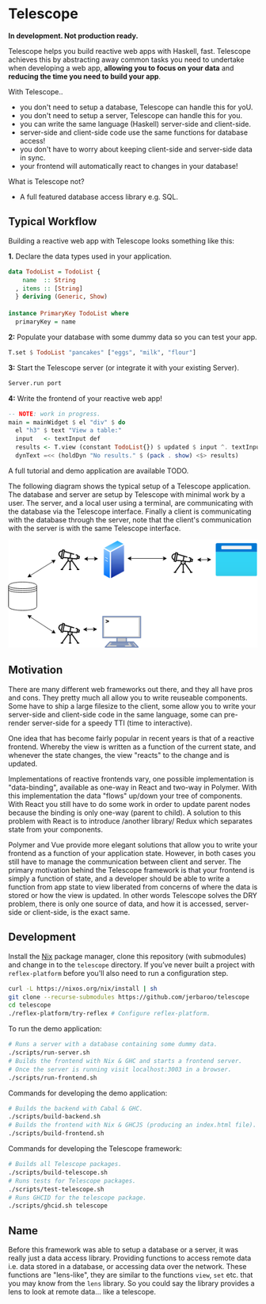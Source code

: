 # Telescope

**In development. Not production ready.**

Telescope helps you build reactive web apps with Haskell, fast. Telescope
achieves this by abstracting away common tasks you need to undertake when
developing a web app, **allowing you to focus on your data** and **reducing the
time you need to build your app**.

With Telescope..
- you don't need to setup a database, Telescope can handle this for yoU.
- you don't need to setup a server, Telescope can handle this for you.
- you can write the same language (Haskell) server-side and client-side.
- server-side and client-side code use the same functions for database access!
- you don't have to worry about keeping client-side and server-side data in sync.
- your frontend will automatically react to changes in your database!

What is Telescope not?
- A full featured database access library e.g. SQL.

## Typical Workflow

Building a reactive web app with Telescope looks something like this:

**1.** Declare the data types used in your application.

``` haskell
data TodoList = TodoList {
    name  :: String
  , items :: [String]
  } deriving (Generic, Show)

instance PrimaryKey TodoList where
  primaryKey = name
```

**2:** Populate your database with some dummy data so you can test your app.

``` haskell
T.set $ TodoList "pancakes" ["eggs", "milk", "flour"]
```

**3:** Start the Telescope server (or integrate it with your existing Server).

``` haskell
Server.run port
```

**4:** Write the frontend of your reactive web app!

``` haskell
-- NOTE: work in progress.
main = mainWidget $ el "div" $ do
  el "h3" $ text "View a table:"
  input   <- textInput def
  results <- T.view (constant TodoList{}) $ updated $ input ^. textInput_value
  dynText =<< (holdDyn "No results." $ (pack . show) <$> results)
```

A full tutorial and demo application are available TODO.
<!-- TODO: links to reflex-platform and other doc in demo/README.md -->

The following diagram shows the typical setup of a Telescope application. The
database and server are setup by Telescope with minimal work by a user. The
server, and a local user using a terminal, are communicating with the database
via the Telescope interface. Finally a client is communicating with the database
through the server, note that the client's communication with the server is with
the same Telescope interface.

<p align="center">
  <img src="diagram/diagram.png" />
</p>

## Motivation

There are many different web frameworks out there, and they all have pros and
cons. They pretty much all allow you to write reuseable components. Some have to
ship a large filesize to the client, some allow you to write your server-side
and client-side code in the same language, some can pre-render server-side for
a speedy TTI (time to interactive).

One idea that has become fairly popular in recent years is that of a reactive
frontend. Whereby the view is written as a function of the current state, and
whenever the state changes, the view "reacts" to the change and is updated.

Implementations of reactive frontends vary, one possible implementation is
"data-binding", available as one-way in React and two-way in Polymer. With this
implementation the data "flows" up/down your tree of components. With React you
still have to do some work in order to update parent nodes because the binding
is only one-way (parent to child). A solution to this problem with React is to
introduce /another library/ Redux which separates state from your components.

Polymer and Vue provide more elegant solutions that allow you to write your
frontend as a function of your application state. However, in both cases you
still have to manage the communication between client and server. The primary
motivation behind the Telescope framework is that your frontend is simply a
function of state, and a developer should be able to write a function from app
state to view liberated from concerns of where the data is stored or how the
view is updated. In other words Telescope solves the DRY problem, there is only
one source of data, and how it is accessed, server-side or client-side, is the
exact same.

<!-- TODO: Add comparison table between popular frameworks. -->

## Development

Install the [Nix](https://nixos.org/download.html) package manager, clone this
repository (with submodules) and change in to the `telescope` directory. If
you’ve never built a project with `reflex-platform` before you'll also need to
run a configuration step.

``` bash
curl -L https://nixos.org/nix/install | sh
git clone --recurse-submodules https://github.com/jerbaroo/telescope
cd telescope
./reflex-platform/try-reflex # Configure reflex-platform.
```

To run the demo application:

``` bash
# Runs a server with a database containing some dummy data.
./scripts/run-server.sh
# Builds the frontend with Nix & GHC and starts a frontend server.
# Once the server is running visit localhost:3003 in a browser.
./scripts/run-frontend.sh
```

Commands for developing the demo application:

``` bash
# Builds the backend with Cabal & GHC.
./scripts/build-backend.sh
# Builds the frontend with Nix & GHCJS (producing an index.html file).
./scripts/build-frontend.sh
```

Commands for developing the Telescope framework:

``` bash
# Builds all Telescope packages.
./scripts/build-telescope.sh
# Runs tests for Telescope packages.
./scripts/test-telescope.sh
# Runs GHCID for the telescope package.
./scripts/ghcid.sh telescope
```

## Name

Before this framework was able to setup a database or a server, it was really
just a data access library. Providing functions to access remote data i.e. data
stored in a database, or accessing data over the network. These functions are
"lens-like", they are similar to the functions `view`, `set` etc. that you may
know from the `lens` library. So you could say the library provides a lens to
look at remote data... like a telescope.
